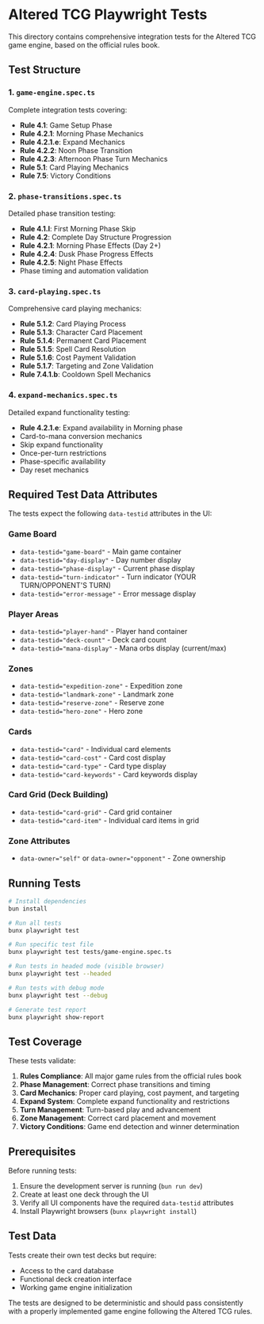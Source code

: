 # Altered TCG Playwright Tests

This directory contains comprehensive integration tests for the Altered TCG game engine, based on the official rules book.

## Test Structure

### 1. `game-engine.spec.ts`
Complete integration tests covering:
- **Rule 4.1**: Game Setup Phase
- **Rule 4.2.1**: Morning Phase Mechanics 
- **Rule 4.2.1.e**: Expand Mechanics
- **Rule 4.2.2**: Noon Phase Transition
- **Rule 4.2.3**: Afternoon Phase Turn Mechanics
- **Rule 5.1**: Card Playing Mechanics
- **Rule 7.5**: Victory Conditions

### 2. `phase-transitions.spec.ts`
Detailed phase transition testing:
- **Rule 4.1.l**: First Morning Phase Skip
- **Rule 4.2**: Complete Day Structure Progression
- **Rule 4.2.1**: Morning Phase Effects (Day 2+)
- **Rule 4.2.4**: Dusk Phase Progress Effects
- **Rule 4.2.5**: Night Phase Effects
- Phase timing and automation validation

### 3. `card-playing.spec.ts`
Comprehensive card playing mechanics:
- **Rule 5.1.2**: Card Playing Process
- **Rule 5.1.3**: Character Card Placement
- **Rule 5.1.4**: Permanent Card Placement
- **Rule 5.1.5**: Spell Card Resolution
- **Rule 5.1.6**: Cost Payment Validation
- **Rule 5.1.7**: Targeting and Zone Validation
- **Rule 7.4.1.b**: Cooldown Spell Mechanics

### 4. `expand-mechanics.spec.ts`
Detailed expand functionality testing:
- **Rule 4.2.1.e**: Expand availability in Morning phase
- Card-to-mana conversion mechanics
- Skip expand functionality
- Once-per-turn restrictions
- Phase-specific availability
- Day reset mechanics

## Required Test Data Attributes

The tests expect the following `data-testid` attributes in the UI:

### Game Board
- `data-testid="game-board"` - Main game container
- `data-testid="day-display"` - Day number display
- `data-testid="phase-display"` - Current phase display
- `data-testid="turn-indicator"` - Turn indicator (YOUR TURN/OPPONENT'S TURN)
- `data-testid="error-message"` - Error message display

### Player Areas
- `data-testid="player-hand"` - Player hand container
- `data-testid="deck-count"` - Deck card count
- `data-testid="mana-display"` - Mana orbs display (current/max)

### Zones
- `data-testid="expedition-zone"` - Expedition zone
- `data-testid="landmark-zone"` - Landmark zone  
- `data-testid="reserve-zone"` - Reserve zone
- `data-testid="hero-zone"` - Hero zone

### Cards
- `data-testid="card"` - Individual card elements
- `data-testid="card-cost"` - Card cost display
- `data-testid="card-type"` - Card type display
- `data-testid="card-keywords"` - Card keywords display

### Card Grid (Deck Building)
- `data-testid="card-grid"` - Card grid container
- `data-testid="card-item"` - Individual card items in grid

### Zone Attributes
- `data-owner="self"` or `data-owner="opponent"` - Zone ownership

## Running Tests

```bash
# Install dependencies
bun install

# Run all tests
bunx playwright test

# Run specific test file
bunx playwright test tests/game-engine.spec.ts

# Run tests in headed mode (visible browser)
bunx playwright test --headed

# Run tests with debug mode
bunx playwright test --debug

# Generate test report
bunx playwright show-report
```

## Test Coverage

These tests validate:

1. **Rules Compliance**: All major game rules from the official rules book
2. **Phase Management**: Correct phase transitions and timing
3. **Card Mechanics**: Proper card playing, cost payment, and targeting
4. **Expand System**: Complete expand functionality and restrictions
5. **Turn Management**: Turn-based play and advancement
6. **Zone Management**: Correct card placement and movement
7. **Victory Conditions**: Game end detection and winner determination

## Prerequisites

Before running tests:

1. Ensure the development server is running (`bun run dev`)
2. Create at least one deck through the UI
3. Verify all UI components have the required `data-testid` attributes
4. Install Playwright browsers (`bunx playwright install`)

## Test Data

Tests create their own test decks but require:
- Access to the card database
- Functional deck creation interface
- Working game engine initialization

The tests are designed to be deterministic and should pass consistently with a properly implemented game engine following the Altered TCG rules.